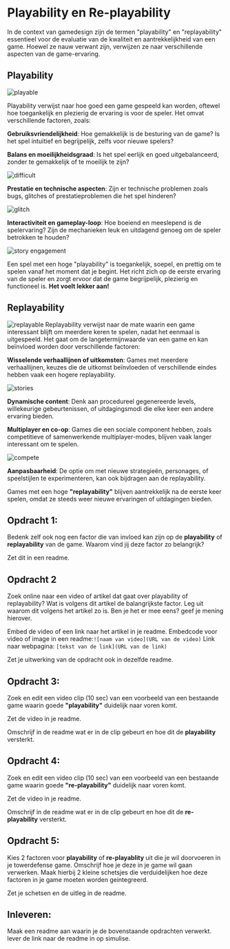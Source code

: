 # Playability en Re-playability

In de context van gamedesign zijn de termen "playability" en "replayability" essentieel voor de evaluatie van de kwaliteit en aantrekkelijkheid van een game. Hoewel ze nauw verwant zijn, verwijzen ze naar verschillende aspecten van de game-ervaring.

## Playability

![playable](../src/04_02_playability.png)

Playability verwijst naar hoe goed een game gespeeld kan worden, oftewel hoe toegankelijk en plezierig de ervaring is voor de speler. Het omvat verschillende factoren, zoals:

**Gebruiksvriendelijkheid**:
Hoe gemakkelijk is de besturing van de game? Is het spel intuïtief en begrijpelijk, zelfs voor nieuwe spelers?

**Balans en moeilijkheidsgraad**: Is het spel eerlijk en goed uitgebalanceerd, zonder te gemakkelijk of te moeilijk te zijn?

![difficult](../src/04_03_rage.png)

**Prestatie en technische aspecten**: Zijn er technische problemen zoals bugs, glitches of prestatieproblemen die het spel hinderen?

![glitch](../src/04_04_glitch.png)

**Interactiviteit en gameplay-loop**: Hoe boeiend en meeslepend is de spelervaring? Zijn de mechanieken leuk en uitdagend genoeg om de speler betrokken te houden?

![story engagement](../src/04_06_story.png)

Een spel met een hoge "playability" is toegankelijk, soepel, en prettig om te spelen vanaf het moment dat je begint. Het richt zich op de eerste ervaring van de speler en zorgt ervoor dat de game begrijpelijk, plezierig en functioneel is. **Het voelt lekker aan!**

## Replayability

![replayable](../src/04_01_replayability.png)
Replayability verwijst naar de mate waarin een game interessant blijft om meerdere keren te spelen, nadat het eenmaal is uitgespeeld. Het gaat om de langetermijnwaarde van een game en kan beïnvloed worden door verschillende factoren:

**Wisselende verhaallijnen of uitkomsten**: Games met meerdere verhaallijnen, keuzes die de uitkomst beïnvloeden of verschillende eindes hebben vaak een hogere replayability.

![stories](../src/04_08_choose_stories.png)

**Dynamische content**: Denk aan procedureel gegenereerde levels, willekeurige gebeurtenissen, of uitdagingsmodi die elke keer een andere ervaring bieden.

**Multiplayer en co-op**: Games die een sociale component hebben, zoals competitieve of samenwerkende multiplayer-modes, blijven vaak langer interessant om te spelen.

![compete](../src/04_07_compete.png)

**Aanpasbaarheid**: De optie om met nieuwe strategieën, personages, of speelstijlen te experimenteren, kan ook bijdragen aan de replayability.

Games met een hoge **"replayability"** blijven aantrekkelijk na de eerste keer spelen, omdat ze steeds weer nieuwe ervaringen of uitdagingen bieden.

## Opdracht 1:

Bedenk zelf ook nog een factor die van invloed kan zijn op de **playability** of **replayability** van de game. Waarom vind jij deze factor zo belangrijk?

Zet dit in een readme.

## Opdracht 2

Zoek online naar een video of artikel dat gaat over playability of replayability? Wat is volgens dit artikel de balangrijkste factor. Leg uit waarom dit volgens het artikel zo is. Ben je het er mee eens? geef je mening hierover.

Embed de video of een link naar het artikel in je readme. Embedcode voor video of image in een readme:`![naam van video](URL van de video)`
Link naar webpagina: `[tekst van de link](URL van de link)`

Zet je uitwerking van de opdracht ook in dezelfde readme.

## Opdracht 3:

Zoek en edit een video clip (10 sec) van een voorbeeld van een bestaande game waarin goede **"playability"** duidelijk naar voren komt.

Zet de video in je readme.

Omschrijf in de readme wat er in de clip gebeurt en hoe dit de **playability** versterkt.

## Opdracht 4:

Zoek en edit een video clip (10 sec) van een voorbeeld van een bestaande game waarin goede **"re-playability"** duidelijk naar voren komt.

Zet de video in je readme.

Omschrijf in de readme wat er in de clip gebeurt en hoe dit de **re-playability** versterkt.

## Opdracht 5:

Kies 2 factoren voor **playability** of **re-playablity** uit die je wil doorvoeren in je towerdefense game. Omschrijf hoe je deze in je game wil gaan verwerken. Maak hierbij 2 kleine schetsjes die verduidelijken hoe deze factoren in je game moeten worden geintegreerd.

Zet je schetsen en de uitleg in de readme.

## Inleveren:

Maak een readme aan waarin je de bovenstaande opdrachten verwerkt. lever de link naar de readme in op simulise.
